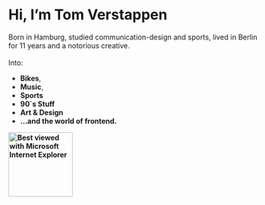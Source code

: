 #     Hi, I’m Tom Verstappen
Born in Hamburg, studied communication-design and sports, lived in Berlin for 11 years and a notorious creative. 
<br>
<br> Into:
- **Bikes**,
- **Music**,
- **Sports**
- **90´s Stuff**
- **Art & Design**
- **...and the world of frontend.**
<b>
<b>
<b>
<b>
<b><img src="https://github.com/fnky/fnky/raw/fnky/img/ie.jpg" alt="Best viewed with Microsoft Internet Explorer" align="center" width="128">


<!---
TomNicolasVerstappen/TomNicolasVerstappen is a ✨ special ✨ repository because its `README.md` (this file) appears on your GitHub profile.
You can click the Preview link to take a look at your changes.
--->
